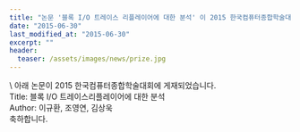 ```yaml
---
title: "논문 '블록 I/O 트레이스 리플레이어에 대한 분석' 이 2015 한국컴퓨터종합학술대회에 게재되었습니다."
date: "2015-06-30"
last_modified_at: "2015-06-30"
excerpt: ""
header:
  teaser: /assets/images/news/prize.jpg
---
```

\\
아래 논문이 2015 한국컴퓨터종합학술대회에 게재되었습니다.<br>Title: 블록 I/O 트레이스리플레이어에 대한 분석<br>Author: 이규환, 조영연, 김상욱<br>축하합니다.